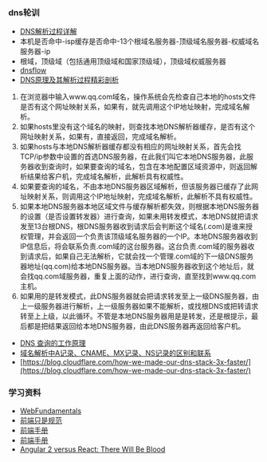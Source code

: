 ### dns轮训
- [DNS解析过程详解](http://blog.csdn.net/crazw/article/details/8986504)
 - 本机是否命中-isp缓存是否命中-13个根域名服务器-顶级域名服务器-权威域名服务器-ip
 - 根域，顶级域（包括通用顶级域和国家顶级域），顶级域权威服务器
- [dnsflow](http://myname.pchome.com.tw/learn/dnsflow.htm)
- [DNS原理及其解析过程精彩剖析](http://369369.blog.51cto.com/319630/812889)
 1. 在浏览器中输入www.qq.com域名，操作系统会先检查自己本地的hosts文件是否有这个网址映射关系，如果有，就先调用这个IP地址映射，完成域名解析。 
 2. 如果hosts里没有这个域名的映射，则查找本地DNS解析器缓存，是否有这个网址映射关系，如果有，直接返回，完成域名解析。 
 3. 如果hosts与本地DNS解析器缓存都没有相应的网址映射关系，首先会找TCP/ip参数中设置的首选DNS服务器，在此我们叫它本地DNS服务器，此服务器收到查询时，如果要查询的域名，包含在本地配置区域资源中，则返回解析结果给客户机，完成域名解析，此解析具有权威性。 
 4. 如果要查询的域名，不由本地DNS服务器区域解析，但该服务器已缓存了此网址映射关系，则调用这个IP地址映射，完成域名解析，此解析不具有权威性。 
 5. 如果本地DNS服务器本地区域文件与缓存解析都失效，则根据本地DNS服务器的设置（是否设置转发器）进行查询，如果未用转发模式，本地DNS就把请求发至13台根DNS，根DNS服务器收到请求后会判断这个域名(.com)是谁来授权管理，并会返回一个负责该顶级域名服务器的一个IP。本地DNS服务器收到IP信息后，将会联系负责.com域的这台服务器。这台负责.com域的服务器收到请求后，如果自己无法解析，它就会找一个管理.com域的下一级DNS服务器地址(qq.com)给本地DNS服务器。当本地DNS服务器收到这个地址后，就会找qq.com域服务器，重复上面的动作，进行查询，直至找到www.qq.com主机。 
 6. 如果用的是转发模式，此DNS服务器就会把请求转发至上一级DNS服务器，由上一级服务器进行解析，上一级服务器如果不能解析，或找根DNS或把转请求转至上上级，以此循环。不管是本地DNS服务器用是是转发，还是根提示，最后都是把结果返回给本地DNS服务器，由此DNS服务器再返回给客户机。
- [DNS 查询的工作原理](https://msdn.microsoft.com/zh-cn/library/cc775637(v=ws.10).aspx)
- [域名解析中A记录、CNAME、MX记录、NS记录的区别和联系](http://blog.csdn.net/crazw/article/details/8986581)
- [https://blog.cloudflare.com/how-we-made-our-dns-stack-3x-faster/](https://blog.cloudflare.com/how-we-made-our-dns-stack-3x-faster/)

### 学习资料
- [WebFundamentals](https://github.com/google/WebFundamentals)
- [前端只是规范](http://jixianqianduan.com/frontend-resource/2016/01/26/front-end-learning-list.html)
- [前端手册](http://www.frontendhandbook.com/index.html)
- [前端手册](https://dwqs.gitbooks.io/frontenddevhandbook/content/index.html)
- [Angular 2 versus React: There Will Be Blood](https://medium.freecodecamp.com/angular-2-versus-react-there-will-be-blood-66595faafd51#.vouqhe5rq)
